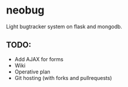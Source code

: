 neobug
======

Light bugtracker system on flask and mongodb.

TODO:
-----
* Add AJAX for forms
* Wiki
* Operative plan
* Git hosting (with forks and pullrequests)
